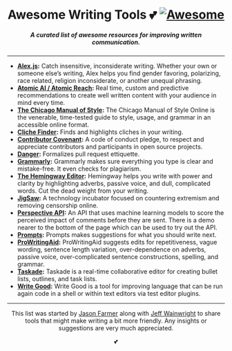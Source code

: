 <h1 align="center">Awesome Writing Tools 💕 <a href="https://github.com/sindresorhus/awesome"><img alt="Awesome" src="https://cdn.rawgit.com/sindresorhus/awesome/d7305f38d29fed78fa85652e3a63e154dd8e8829/media/badge.svg" /></a></h1>
<h5 align="center">A curated list of awesome resources for improving written communication.</h5>

---

-  **[Alex.js](http://alexjs.com/):** Catch insensitive, inconsiderate writing. Whether your own or someone else’s writing, Alex helps you find gender favoring, polarizing, race related, religion inconsiderate, or another unequal phrasing.
-  **[Atomic AI / Atomic Reach](https://www.atomicreach.com/):** Real time, custom and predictive recommendations to create well written content with your audience in mind every time.
-  **[The Chicago Manual of Style](http://www.chicagomanualofstyle.org/home.html):** The Chicago Manual of Style Online is the venerable, time-tested guide to style, usage, and grammar in an accessible online format.
-  **[Cliche Finder](http://cliche.theinfo.org/):** Finds and highlights cliches in your writing.
-  **[Contributor Covenant](https://www.contributor-covenant.org/):** A code of conduct pledge, to respect and appreciate contributors and participants in open source projects.
-  **[Danger](https://github.com/danger/danger):** Formalizes pull request ettiquette.
-  **[Grammarly](https://www.grammarly.com/):** Grammarly makes sure everything you type is clear and mistake-free. It even checks for plagiarism.
-  **[The Hemingway Editor](http://www.hemingwayapp.com/):** Hemingway helps you write with power and clarity by highlighting adverbs, passive voice, and dull, complicated words. Cut the dead weight from your writing.
-  **[JigSaw](https://jigsaw.google.com/projects/):** A technology incubator focused on countering extremism and removing censorship online.
- **[Perspective API](https://www.perspectiveapi.com/#/):** An API that uses machine learning models to score the perceived impact of comments before they are sent. There is a demo nearer to the bottom of the page which can be used to try out the API.
-  **[Prompts](http://getprompts.com/):** Prompts makes suggestions for what you should write next.
-  **[ProWritingAid](https://prowritingaid.com/):** ProWritingAid suggests edits for repetitiveness, vague wording, sentence length variation, over-dependence on adverbs, passive voice, over-complicated sentence constructions, spelling, and grammar.
-  **[Taskade](https://taskade.com/):** Taskade is a real-time collaborative editor for creating bullet lists, outlines, and task lists.
-  **[Write Good](https://github.com/btford/write-good):**  Write Good is a tool for improving language that can be run again code in a shell or within text editors via test editor plugins.

---

<p align="center">This list was started by <a href="https://github.com/jacefarm">Jason Farmer</a> along with <a href="https://github.com/yowainwright">Jeff Wainwright</a> to share tools that might make writing a bit more friendly. Any insights or suggestions are very much appreciated.</p>

<p align="center">💕</p>
